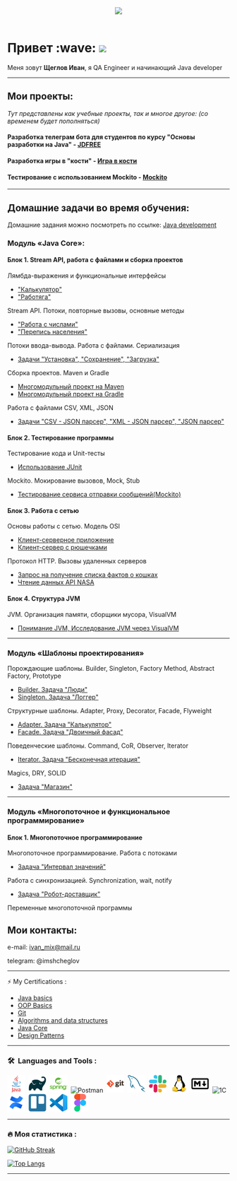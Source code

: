 <div id="header" align="center">
  <img src="https://media.giphy.com/media/SUcApSWjPwQMARvcM8/giphy.gif" width="150"/>
</div>
<div id="seconder" align="center">
  <img src="https://komarev.com/ghpvc/?username=ischeglov&style=flat-square&color=blue" alt=""/>
</div>

<h1>
  Привет :wave:
  <img src="https://media.giphy.com/media/v1.Y2lkPTc5MGI3NjExZ2I2ajJsNjM1MTRidThhdDMwMGZodGdxNWZteWxva204dW9vbDl4ZSZlcD12MV9pbnRlcm5hbF9naWZfYnlfaWQmY3Q9cw/hvRJCLFzcasrR4ia7z/giphy.gif" width="30px"/>
</h1>

Меня зовут **Щеглов Иван**, я QA Engineer и начинающий Java developer

---

## Мои проекты:

*Тут представлены как учебные проекты, так и многое другое: (со временем будет пополняться)*

#### Разработка телеграм бота для студентов по курсу "Основы разработки на Java" - [JDFREE](https://github.com/ischeglov/JDFREE)
#### Разработка игры в "кости" - [Игра в кости](https://github.com/ischeglov/Dices_game)
#### Тестирование с использованием Mockito - [Mockito](https://github.com/ischeglov/Mockito)

---

## Домашние задачи во время обучения:

Домашние задания можно посмотреть по ссылке: [Java development](https://github.com/ischeglov/My_homework)

### Модуль «Java Core»:

#### Блок 1. Stream API, работа с файлами и сборка проектов

Лямбда-выражения и функциональные интерфейсы
* ["Калькулятор"](https://github.com/ischeglov/HW_Lambda_Calculator)
* ["Работяга"](https://github.com/ischeglov/HW_Lambda_Worker)

Stream API. Потоки, повторные вызовы, основные методы
* ["Работа с числами"](https://github.com/ischeglov/HW_Stream_Numbers)
* ["Перепись населения"](https://github.com/ischeglov/HW_Stream_Population_Census)

Потоки ввода-вывода. Работа с файлами. Сериализация
* [Задачи "Установка", "Сохранение", "Загрузка"](https://github.com/ischeglov/HW_IO_Streams_Serialization)

Сборка проектов. Maven и Gradle
* [Многомодульный проект на Maven](https://github.com/ischeglov/HW_Maven)
* [Многомодульный проект на Gradle](https://github.com/ischeglov/HW_Gradle)

Работа с файлами CSV, XML, JSON
* [Задачи "CSV - JSON парсер", "XML - JSON парсер", "JSON парсер"](https://github.com/ischeglov/HW_CSV_XML_JSON)

#### Блок 2. Тестирование программы

Тестирование кода и Unit-тесты
* [Использование JUnit](https://github.com/ischeglov/HW_JUnit)

Mockito. Мокирование вызовов, Mock, Stub
* [Тестирование сервиса отправки сообщений(Mockito)](https://github.com/ischeglov/Mockito)

#### Блок 3. Работа с сетью

Основы работы с сетью. Модель OSI
* [Клиент-серверное приложение](https://github.com/ischeglov/HW_Client_Server_Application)
* [Клиент-сервер с рюшечками](https://github.com/ischeglov/HW_Client_Server_Application_With_Frills)

Протокол HTTP. Вызовы удаленных серверов
* [Запрос на получение списка фактов о кошках](https://github.com/ischeglov/HW_HTTP_Protocol_Request_For_Cats)
* [Чтение данных API NASA](https://github.com/ischeglov/HW_HTTP_Protocol_Reading_NASA_API_Data)

#### Блок 4. Структура JVM

JVM. Организация памяти, сборщики мусора, VisualVM
* [Понимание JVM, Исследование JVM через VisualVM](https://github.com/ischeglov/HW_JVM)

---

### Модуль «Шаблоны проектирования»

Порождающие шаблоны. Builder, Singleton, Factory Method, Abstract Factory, Prototype
* [Builder. Задача "Люди"](https://github.com/ischeglov/HW_Design_Patterns_-_Builder)
* [Singleton. Задача "Логгер"](https://github.com/ischeglov/HW_Design_Patterns_-_Singleton)

Структурные шаблоны. Adapter, Proxy, Decorator, Facade, Flyweight
* [Adapter. Задача "Калькулятор"](https://github.com/ischeglov/HW_Structural_Patterns_-_Adapter)
* [Facade. Задача "Двоичный фасад"](https://github.com/ischeglov/HW_Structural_Patterns_-_Facade)

Поведенческие шаблоны. Command, CoR, Observer, Iterator
* [Iterator. Задача "Бесконечная итерация"](https://github.com/ischeglov/HW_Behavioral_Patterns_-_Iterator)

Magics, DRY, SOLID
* [Задача "Магазин"](https://github.com/ischeglov/HW_Magics_DRY_SOLID)

---

### Модуль «Многопоточное и функциональное программирование»

#### Блок 1. Многопоточное программирование

Многопоточное программирование. Работа с потоками
* [Задача "Интервал значений"](https://github.com/ischeglov/HW_Multithreading_Range_Of_Values)

Работа с синхронизацией. Synchronization, wait, notify
* [Задача "Робот-доставщик"](https://github.com/ischeglov/HW_Multithreading_Delivery_Robot)

Переменные многопоточной программы

## Мои контакты:
e-mail: ivan_mix@mail.ru

telegram: @imshcheglov

</p>

---

⚡  My Certifications :
- [Java basics](https://github.com/ischeglov/Certificates/blob/main/1_Java%20Basics.pdf)
- [OOP Basics](https://github.com/ischeglov/Certificates/blob/main/2_OOP%20Basics.pdf)
- [Git](https://github.com/ischeglov/Certificates/blob/main/3_Git.pdf)
- [Algorithms and data structures](https://github.com/ischeglov/Certificates/blob/main/4_Algorithms%20and%20data%20structures.pdf)
- [Java Core](https://github.com/ischeglov/Certificates/blob/main/5_Java%20Core.pdf)
- [Design Patterns](https://github.com/ischeglov/Certificates/blob/main/6_Design%20Patterns.pdf)

</p>

---

### 🛠 &nbsp;Languages and Tools :
<p>
<img src="https://github.com/devicons/devicon/blob/master/icons/java/java-original-wordmark.svg" title="Java" alt="Java" width="40" height="40"/>&nbsp;
<img src="https://github.com/devicons/devicon/blob/master/icons/gradle/gradle-plain.svg" title="Gradle" alt="Gradle" width="40" height="40"/>&nbsp;
<img src="https://github.com/devicons/devicon/blob/master/icons/spring/spring-original-wordmark.svg" title="Spring" alt="Spring" width="40" height="40"/>&nbsp;
<img src="https://www.vectorlogo.zone/logos/getpostman/getpostman-icon.svg" title="Postman"  alt="Postman" width="40" height="40"/>&nbsp;
<img src="https://github.com/devicons/devicon/blob/master/icons/git/git-original-wordmark.svg" title="Git" alt="Git" width="40" height="40"/>&nbsp;
<img src="https://github.com/devicons/devicon/blob/master/icons/mysql/mysql-original.svg" title="MySQL" alt="MySQL" width="40" height="40"/>&nbsp;
<img src="https://github.com/devicons/devicon/blob/master/icons/slack/slack-original.svg" title="Slack" alt="Slack" width="40" height="40"/>&nbsp; 
<img src="https://github.com/devicons/devicon/blob/master/icons/linux/linux-original.svg" title="Linux" alt="Linux" width="40" height="40"/>&nbsp;
<img src="https://github.com/devicons/devicon/blob/master/icons/markdown/markdown-original.svg" title="MD" alt="MD" width="40" height="40"/>&nbsp;
<img src="https://upload.wikimedia.org/wikipedia/commons/9/93/1C_Company_logo.svg" title="1С" alt="1С" width="40" height="40"/>&nbsp;
<img src="https://github.com/devicons/devicon/blob/master/icons/confluence/confluence-original.svg" title="Confluence" alt="Confluence" width="40" height="40"/>&nbsp;
<img src="https://github.com/devicons/devicon/blob/master/icons/trello/trello-plain.svg" title="Trello" alt="Trello" width="40" height="40"/>&nbsp;
<img src="https://github.com/devicons/devicon/blob/master/icons/vscode/vscode-original.svg" title="VS Code" alt="VS Code" width="40" height="40"/>&nbsp;
<img src="https://github.com/devicons/devicon/blob/master/icons/figma/figma-original.svg" title="Figma" alt="Figma" width="40" height="40"/>&nbsp;
  
</p>

---

### :fire: Моя статистика :
[![GitHub Streak](http://github-readme-streak-stats.herokuapp.com?user=ischeglov&theme=highcontrast&border_radius=4.6&locale=ru)](https://git.io/streak-stats)


[![Top Langs](https://github-readme-stats.vercel.app/api/top-langs/?username=ischeglov&layout=compact&theme=vision-friendly-dark)](https://github.com/anuraghazra/github-readme-stats)

---

